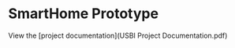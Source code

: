 SmartHome Prototype
===================

View the [project documentation](USBI Project Documentation.pdf) 
